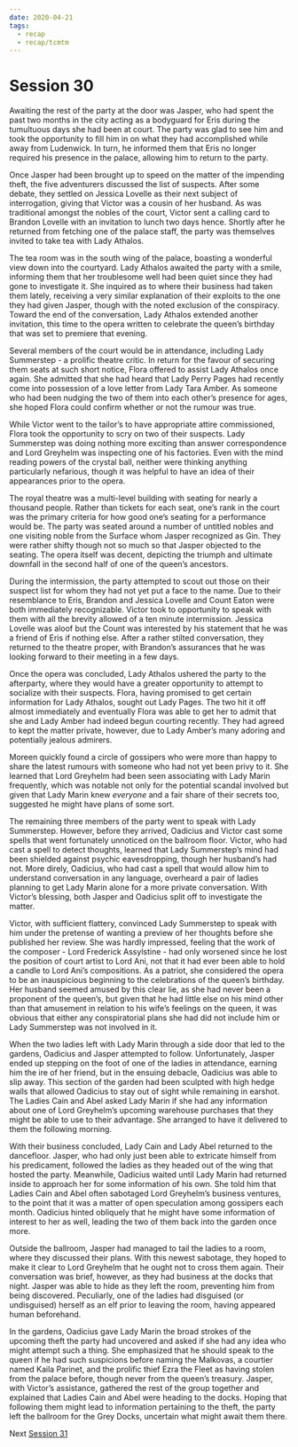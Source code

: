 ```yaml
---
date: 2020-04-21
tags:
  - recap
  - recap/tcmtm
---
```

# Session 30

Awaiting the rest of the party at the door was Jasper, who had spent the past two months in the city acting as a bodyguard for Eris during the tumultuous days she had been at court. The party was glad to see him and took the opportunity to fill him in on what they had accomplished while away from Ludenwick. In turn, he informed them that Eris no longer required his presence in the palace, allowing him to return to the party.

Once Jasper had been brought up to speed on the matter of the impending theft, the five adventurers discussed the list of suspects. After some debate, they settled on Jessica Lovelle as their next subject of interrogation, giving that Victor was a cousin of her husband. As was traditional amongst the nobles of the court, Victor sent a calling card to Brandon Lovelle with an invitation to lunch two days hence. Shortly after he returned from fetching one of the palace staff, the party was themselves invited to take tea with Lady Athalos.

The tea room was in the south wing of the palace, boasting a wonderful view down into the courtyard. Lady Athalos awaited the party with a smile, informing them that her troublesome well had been quiet since they had gone to investigate it. She inquired as to where their business had taken them lately, receiving a very similar explanation of their exploits to the one they had given Jasper, though with the noted exclusion of the conspiracy. Toward the end of the conversation, Lady Athalos extended another invitation, this time to the opera written to celebrate the queen’s birthday that was set to premiere that evening.

Several members of the court would be in attendance, including Lady Summerstep - a prolific theatre critic. In return for the favour of securing them seats at such short notice, Flora offered to assist Lady Athalos once again. She admitted that she had heard that Lady Perry Pages had recently come into possession of a love letter from Lady Tara Amber. As someone who had been nudging the two of them into each other’s presence for ages, she hoped Flora could confirm whether or not the rumour was true.

While Victor went to the tailor’s to have appropriate attire commissioned, Flora took the opportunity to scry on two of their suspects. Lady Summerstep was doing nothing more exciting than answer correspondence and Lord Greyhelm was inspecting one of his factories. Even with the mind reading powers of the crystal ball, neither were thinking anything particularly nefarious, though it was helpful to have an idea of their appearances prior to the opera.

The royal theatre was a multi-level building with seating for nearly a thousand people. Rather than tickets for each seat, one’s rank in the court was the primary criteria for how good one’s seating for a performance would be. The party was seated around a number of untitled nobles and one visiting noble from the Surface whom Jasper recognized as Gin. They were rather shifty though not so much so that Jasper objected to the seating. The opera itself was decent, depicting the triumph and ultimate downfall in the second half of one of the queen’s ancestors.

During the intermission, the party attempted to scout out those on their suspect list for whom they had not yet put a face to the name. Due to their resemblance to Eris, Brandon and Jessica Lovelle and Count Eaton were both immediately recognizable. Victor took to opportunity to speak with them with all the brevity allowed of a ten minute intermission. Jessica Lovelle was aloof but the Count was interested by his statement that he was a friend of Eris if nothing else. After a rather stilted conversation, they returned to the theatre proper, with Brandon’s assurances that he was looking forward to their meeting in a few days.

Once the opera was concluded, Lady Athalos ushered the party to the afterparty, where they would have a greater opportunity to attempt to socialize with their suspects. Flora, having promised to get certain information for Lady Athalos, sought out Lady Pages. The two hit it off almost immediately and eventually Flora was able to get her to admit that she and Lady Amber had indeed begun courting recently. They had agreed to kept the matter private, however, due to Lady Amber’s many adoring and potentially jealous admirers.

Moreen quickly found a circle of gossipers who were more than happy to share the latest rumours with someone who had not yet been privy to it. She learned that Lord Greyhelm had been seen associating with Lady Marin frequently, which was notable not only for the potential scandal involved but given that Lady Marin knew *everyone* and a fair share of their secrets too, suggested he might have plans of some sort.

The remaining three members of the party went to speak with Lady Summerstep. However, before they arrived, Oadicius and Victor cast some spells that went fortunately unnoticed on the ballroom floor. Victor, who had cast a spell to detect thoughts, learned that Lady Summerstep’s mind had been shielded against psychic eavesdropping, though her husband’s had not. More direly, Oadicius, who had cast a spell that would allow him to understand conversation in any language, overheard a pair of ladies planning to get Lady Marin alone for a more private conversation. With Victor’s blessing, both Jasper and Oadicius split off to investigate the matter.

Victor, with sufficient flattery, convinced Lady Summerstep to speak with him under the pretense of wanting a preview of her thoughts before she published her review. She was hardly impressed, feeling that the work of the composer - Lord Frederick Assylstine - had only worsened since he lost the position of court artist to Lord Ani, not that it had ever been able to hold a candle to Lord Ani’s compositions. As a patriot, she considered the opera to be an inauspicious beginning to the celebrations of the queen’s birthday. Her husband seemed amused by this clear lie, as she had never been a proponent of the queen’s, but given that he had little else on his mind other than that amusement in relation to his wife’s feelings on the queen, it was obvious that either any conspiratorial plans she had did not include him or Lady Summerstep was not involved in it.

When the two ladies left with Lady Marin through a side door that led to the gardens, Oadicius and Jasper attempted to follow. Unfortunately, Jasper ended up stepping on the foot of one of the ladies in attendance, earning him the ire of her friend, but in the ensuing debacle, Oadicius was able to slip away. This section of the garden had been sculpted with high hedge walls that allowed Oadicius to stay out of sight while remaining in earshot. The Ladies Cain and Abel asked Lady Marin if she had any information about one of Lord Greyhelm’s upcoming warehouse purchases that they might be able to use to their advantage. She arranged to have it delivered to them the following morning.

With their business concluded, Lady Cain and Lady Abel returned to the dancefloor. Jasper, who had only just been able to extricate himself from his predicament, followed the ladies as they headed out of the wing that hosted the party. Meanwhile, Oadicius waited until Lady Marin had returned inside to approach her for some information of his own. She told him that Ladies Cain and Abel often sabotaged Lord Greyhelm’s business ventures, to the point that it was a matter of open speculation among gossipers each month. Oadicius hinted obliquely that he might have some information of interest to her as well, leading the two of them back into the garden once more.

Outside the ballroom, Jasper had managed to tail the ladies to a room, where they discussed their plans. With this newest sabotage, they hoped to make it clear to Lord Greyhelm that he ought not to cross them again. Their conversation was brief, however, as they had business at the docks that night. Jasper was able to hide as they left the room, preventing him from being discovered. Peculiarly, one of the ladies had disguised (or undisguised) herself as an elf prior to leaving the room, having appeared human beforehand.

In the gardens, Oadicius gave Lady Marin the broad strokes of the upcoming theft the party had uncovered and asked if she had any idea who might attempt such a thing. She emphasized that he should speak to the queen if he had such suspicions before naming the Malkovas, a courtier named Kaila Parinet, and the prolific thief Ezra the Fleet as having stolen from the palace before, though never from the queen’s treasury. Jasper, with Victor’s assistance, gathered the rest of the group together and explained that Ladies Cain and Abel were heading to the docks. Hoping that following them might lead to information pertaining to the theft, the party left the ballroom for the Grey Docks, uncertain what might await them there.

Next
[Session 31](Recaps/Through%20Caverns%20Measureless%20to%20Man/Session%2031.md)